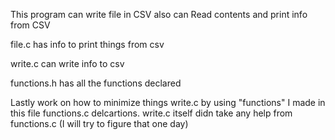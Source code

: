 This program can write file in CSV also can Read contents and print info from CSV

file.c has info to print things from csv

write.c can write info to csv

functions.h has all the functions declared

Lastly work on how to minimize things write.c by using "functions" I made in this file functions.c delcartions.
write.c itself didn take any help from functions.c (I will try to figure that one day)
